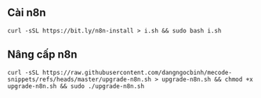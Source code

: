
## Cài n8n
`curl -sSL https://bit.ly/n8n-install > i.sh && sudo bash i.sh`

## Nâng cấp n8n
`curl -sSL https://raw.githubusercontent.com/dangngocbinh/mecode-snippets/refs/heads/master/upgrade-n8n.sh > upgrade-n8n.sh && chmod +x upgrade-n8n.sh && sudo ./upgrade-n8n.sh`